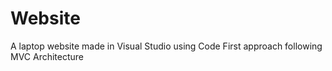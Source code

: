 # Website
A laptop website made in Visual Studio using Code First approach following MVC Architecture
